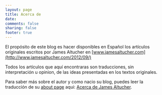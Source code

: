```yaml
---
layout: page
title: Acerca de 
date:
comments: false
sharing: false 
footer: true
---
```


El propósito de este blog es hacer disponibles en Español los artículos oríginales escritos
por James Altucher en [www.jamesaltucher.com](http://www.jamesaltucher.com/2012/09/)

Todos los artículos que aquí encontraras son traducciones, sin interpretación u opinion, 
de las ideas presentadas en los textos originales.

Para saber más sobre el autor y como nacio su blog, puedes leer la traducción de su 
[about page](http://www.jamesaltucher.com/about/) aqui: 
[Acerca de James Altucher](/james-altucher).
